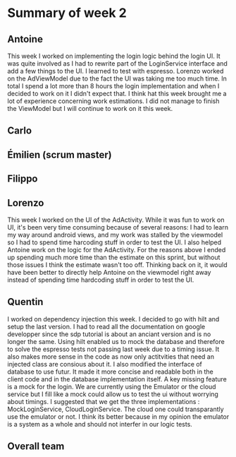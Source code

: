 # Summary of week 2

## Antoine

This week I worked on implementing the login logic behind the login UI. It was quite involved as I had to rewrite part of the LoginService interface and add a few things to the UI. I learned to test with espresso. Lorenzo worked on the AdViewModel due to the fact the UI was taking me too much time. In total I spend a lot more than 8 hours the login implementation and when I decided to work on it I didn't expect that. I think hat this week brought me a lot of experience concerning work estimations. I did not manage to finish the ViewModel but I will continue to work on it this week.

## Carlo


## Émilien (scrum master)


## Filippo


## Lorenzo
This week I worked on the UI of the AdActivity. While it was fun to work on UI, it's been very time consuming because of several reasons: I had to learn my way around android views, and my work was stalled by the viewmodel so I had to spend time harcoding stuff in order to test the UI. I also helped Antoine work on the logic for the AdActivity.
For the reasons above I ended up spending much more time than the estimate on this sprint, but without those issues I think the estimate wasn't too off.
Thinking back on it, it would have been better to directly help Antoine on the viewmodel right away instead of spending time hardcoding stuff in order to test the UI.

## Quentin

I worked on dependency injection this week. I decided to go with hilt and setup the last version. I had to read all the documentation on google developper since the sdp tutorial is about an anciant 
version and is no longer the same.
Using hilt enabled us to mock the database and therefore to solve the espresso tests not passing last week due to a timing issue. It also makes more sense in the code as now only actitvities that need an injected class are consious about it. 
I also modified the interface of database to use futur. It made it more concise and readable both in the client code and in the database implementation itself. 
A key missing feature is a mock for the login. We are currently using the Emulator or the cloud service but I fill like a mock could allow us to test the ui without worrying about timings. I suggested that we get the three implementations : MockLoginService, CloudLoginService. The cloud one could transparantly use the emulator or not. I think its better because in my opinion the emulator is a system as a whole and should not interfer in our logic tests.


## Overall team

